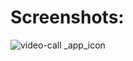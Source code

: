 # Screenshots:
![video-call _app_icon](https://user-images.githubusercontent.com/48565759/103224355-91103500-494d-11eb-926b-ed424793a7b1.png)
